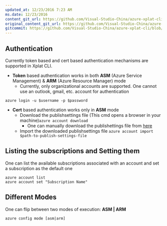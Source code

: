 ```yaml
---
updated_at: 12/23/2016 7:23 AM
ms.date: 12/23/2016
content_git_url: https://github.com/Visual-Studio-China/azure-xplat-cli/blob/dev/azure-xplat/Conceptual/Authentication.md
original_content_git_url: https://github.com/Visual-Studio-China/azure-xplat-cli/blob/dev/azure-xplat/Conceptual/Authentication.md
gitcommit: https://github.com/Visual-Studio-China/azure-xplat-cli/blob/c29f628b699de74d7657823cc403091201b30c26/azure-xplat/Conceptual/Authentication.md
---
```

## Authentication

Currently token based and cert based authentication mechanisms are supported in Xplat CLI.

* **Token** based authentication works in both **ASM** (Azure Service Management) & **ARM** (Azure Resource Manager) mode
  * Currently, only organizational accounts are supported. One cannot use an outlook, gmail, etc. account for authentication
  
```azure login -u $username -p $password```

* **Cert** based authentication works only in **ASM** mode
  * Download the publishsettings file (This cmd opens a browser in your machine)```azure account download```
    * One can manually download the publishettings file from [here](https://manage.windowsazure.com/publishsettings/index?client=xplat) 
  * Import the downloaded publishsettings file ```azure account import $path-to-publish-settings-file```

## Listing the subscriptions and Setting them

One can list the available subscriptions associated with an account and set a subscription as the default one

```
azure account list
azure account set "Subscription Name"
```

## Different Modes
One can flip between two modes of execution: **ASM | ARM**

```azure config mode [asm|arm] ```
